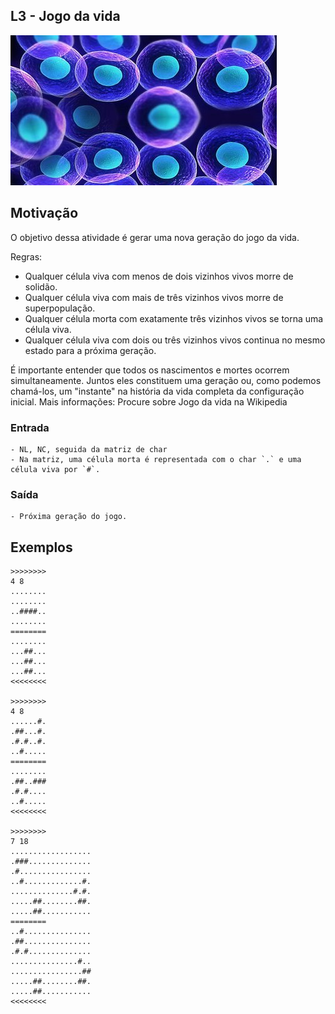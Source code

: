 ## L3 - Jogo da vida


![]( cover.jpg)

## Motivação

O objetivo dessa atividade é gerar uma nova geração do jogo da vida.

Regras:

- Qualquer célula viva com menos de dois vizinhos vivos morre de solidão.
- Qualquer célula viva com mais de três vizinhos vivos morre de superpopulação.
- Qualquer célula morta com exatamente três vizinhos vivos se torna uma célula viva.
- Qualquer célula viva com dois ou três vizinhos vivos continua no mesmo estado para a próxima geração.

É importante entender que todos os nascimentos e mortes ocorrem simultaneamente. Juntos eles constituem uma geração ou, como podemos chamá-los, um "instante" na história da vida completa da configuração inicial.
Mais informações: Procure sobre Jogo da vida na Wikipedia

### Entrada

    - NL, NC, seguida da matriz de char
    - Na matriz, uma célula morta é representada com o char `.` e uma célula viva por `#`.

### Saída

    - Próxima geração do jogo.

## Exemplos

```
>>>>>>>>
4 8
........
........
..####..
........
========
........
...##...
...##...
...##...
<<<<<<<<

>>>>>>>>
4 8
......#.
.##...#.
.#.#..#.
..#.....
========
........
.##..###
.#.#....
..#.....
<<<<<<<<

>>>>>>>>
7 18
..................
.###..............
.#................
..#.............#.
..............#.#.
.....##........##.
.....##...........
========
..#...............
.##...............
.#.#..............
...............#..
................##
.....##........##.
.....##...........
<<<<<<<<
```


